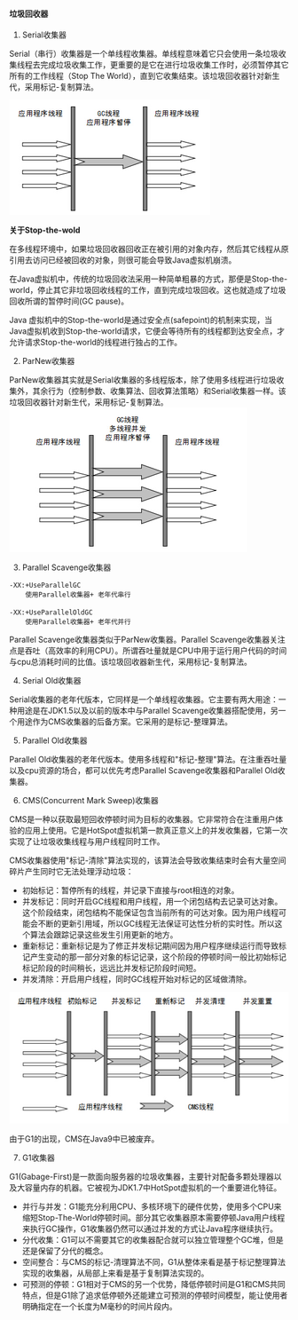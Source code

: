 #### 垃圾回收器

1. Serial收集器

Serial（串行）收集器是一个单线程收集器。单线程意味着它只会使用一条垃圾收集线程去完成垃圾收集工作，更重要的是它在进行垃圾收集工作时，必须暂停其它所有的工作线程（Stop The World），直到它收集结束。该垃圾回收器针对新生代，采用标记-复制算法。

![seral](../images/jvm/serial.jpeg)

**关于Stop-the-wold**

在多线程环境中，如果垃圾回收器回收正在被引用的对象内存，然后其它线程从原引用去访问已经被回收的对象，则很可能会导致Java虚拟机崩溃。

在Java虚拟机中，传统的垃圾回收法采用一种简单粗暴的方式，那便是Stop-the-world，停止其它非垃圾回收线程的工作，直到完成垃圾回收。这也就造成了垃圾回收所谓的暂停时间(GC pause)。

Java 虚拟机中的Stop-the-world是通过安全点(safepoint)的机制来实现，当Java虚拟机收到Stop-the-world请求，它便会等待所有的线程都到达安全点，才允许请求Stop-the-world的线程进行独占的工作。

2. ParNew收集器

ParNew收集器其实就是Serial收集器的多线程版本，除了使用多线程进行垃圾收集外，其余行为（控制参数、收集算法、回收算法策略）和Serial收集器一样。该垃圾回收器针对新生代，采用标记-复制算法。![ParNew](../images/jvm/ParNew.jpeg)

3. Parallel Scavenge收集器

```
-XX:+UseParallelGC 
    使用Parallel收集器+ 老年代串行

-XX:+UseParallelOldGC
    使用Parallel收集器+ 老年代并行
```

Parallel Scavenge收集器类似于ParNew收集器。Parallel Scavenge收集器关注点是吞吐（高效率的利用CPU）。所谓吞吐量就是CPU中用于运行用户代码的时间与cpu总消耗时间的比值。该垃圾回收器新生代，采用标记-复制算法。

4. Serial Old收集器

Serial收集器的老年代版本，它同样是一个单线程收集器。它主要有两大用途：一种用途是在JDK1.5以及以前的版本中与Parallel Scavenge收集器搭配使用，另一个用途作为CMS收集器的后备方案。它采用的是标记-整理算法。

5. Parallel Old收集器

Parallel Old收集器的老年代版本。使用多线程和"标记-整理"算法。在注重吞吐量以及cpu资源的场合，都可以优先考虑Parallel Scavenge收集器和Parallel Old收集器。

6. CMS(Concurrent Mark Sweep)收集器

CMS是一种以获取最短回收停顿时间为目标的收集器。它非常符合在注重用户体验的应用上使用。它是HotSpot虚拟机第一款真正意义上的并发收集器，它第一次实现了让垃圾收集线程与用户线程同时工作。

CMS收集器使用"标记-清除"算法实现的，该算法会导致收集结束时会有大量空间碎片产生同时它无法处理浮动垃圾：

* 初始标记：暂停所有的线程，并记录下直接与root相连的对象。
* 并发标记：同时开启GC线程和用户线程，用一个闭包结构去记录可达对象。这个阶段结束，闭包结构不能保证包含当前所有的可达对象。因为用户线程可能会不断的更新引用域，所以GC线程无法保证可达性分析的实时性。所以这个算法会跟踪记录这些发生引用更新的地方。
* 重新标记：重新标记是为了修正并发标记期间因为用户程序继续运行而导致标记产生变动的那一部分对象的标记记录，这个阶段的停顿时间一般比初始标记标记阶段的时间稍长，远远比并发标记阶段时间短。
* 并发清除：开启用户线程，同时GC线程开始对标记的区域做清除。

![cms](../images/jvm/cms.jpeg)

由于G1的出现，CMS在Java9中已被废弃。

7. G1收集器

G1(Gabage-First)是一款面向服务器的垃圾收集器，主要针对配备多颗处理器以及大容量内存的机器。它被视为JDK1.7中HotSpot虚拟机的一个重要进化特征。

* 并行与并发：G1能充分利用CPU、多核环境下的硬件优势，使用多个CPU来缩短Stop-The-World停顿时间。部分其它收集器原本需要停顿Java用户线程来执行GC操作，G1收集器仍然可以通过并发的方式让Java程序继续执行。
* 分代收集：G1可以不需要其它的收集器配合就可以独立管理整个GC堆，但是还是保留了分代的概念。
* 空间整合：与CMS的标记-清理算法不同，G1从整体来看是基于标记整理算法实现的收集器，从局部上来看是基于复制算法实现的。
* 可预测的停顿：G1相对于CMS的另一个优势，降低停顿时间是G1和CMS共同特点，但是G1除了追求低停顿外还能建立可预测的停顿时间模型，能让使用者明确指定在一个长度为M毫秒的时间片段内。





